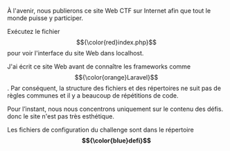 À l'avenir, nous publierons ce site Web CTF sur Internet afin que tout le monde puisse y participer.

Exécutez le fichier $${\color{red}index.php}$$ pour voir l'interface du site Web dans localhost.

J'ai écrit ce site Web avant de connaître les frameworks comme $${\color{orange}Laravel}$$. Par conséquent, la structure des fichiers et des répertoires ne suit pas de règles communes et il y a beaucoup de répétitions de code.

Pour l’instant, nous nous concentrons uniquement sur le contenu des défis. donc le site n'est pas très esthétique.

Les fichiers de configuration du challenge sont dans le répertoire **$${\color{blue}defi}$$**
